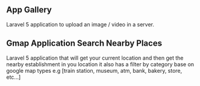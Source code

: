 ## App Gallery

Laravel 5 application to upload an image / video in a server.

## Gmap Application Search Nearby Places

Laravel 5 application that will get your current location
and then get the nearby establishment in you location
it also has a filter by category base on google map types e.g
[train station, museum, atm, bank, bakery, store, etc...]